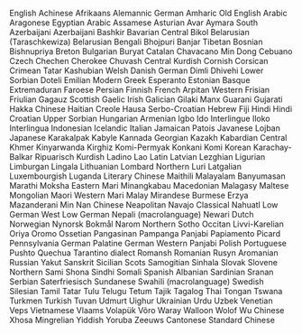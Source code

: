 English
Achinese
Afrikaans
Alemannic German
Amharic
Old English 
Arabic
Aragonese
Egyptian Arabic
Assamese
Asturian
Avar
Aymara
South Azerbaijani
Azerbaijani
Bashkir
Bavarian
Central Bikol
Belarusian (Taraschkewiza)
Belarusian
Bengali
Bhojpuri
Banjar
Tibetan
Bosnian
Bishnupriya
Breton
Bulgarian
Buryat
Catalan
Chavacano
Min Dong
Cebuano
Czech
Chechen
Cherokee
Chuvash
Central Kurdish
Cornish
Corsican
Crimean Tatar
Kashubian
Welsh
Danish
German
Dimli
Dhivehi
Lower Sorbian
Doteli
Emilian
Modern Greek
Esperanto
Estonian
Basque
Extremaduran
Faroese
Persian
Finnish
French
Arpitan
Western Frisian
Friulian
Gagauz
Scottish Gaelic
Irish
Galician
Gilaki
Manx
Guarani
Gujarati
Hakka Chinese
Haitian Creole
Hausa
Serbo-Croatian
Hebrew
Fiji Hindi
Hindi
Croatian
Upper Sorbian
Hungarian
Armenian
Igbo
Ido
Interlingue
Iloko
Interlingua
Indonesian
Icelandic
Italian
Jamaican Patois
Javanese
Lojban
Japanese
Karakalpak
Kabyle
Kannada
Georgian
Kazakh
Kabardian
Central Khmer
Kinyarwanda
Kirghiz
Komi-Permyak
Konkani
Komi
Korean
Karachay-Balkar
Ripuarisch
Kurdish
Ladino
Lao
Latin
Latvian
Lezghian
Ligurian
Limburgan
Lingala
Lithuanian
Lombard
Northern Luri
Latgalian
Luxembourgish
Luganda
Literary Chinese
Maithili
Malayalam
Banyumasan
Marathi
Moksha
Eastern Mari
Minangkabau
Macedonian
Malagasy
Maltese
Mongolian
Maori
Western Mari
Malay
Mirandese
Burmese
Erzya
Mazanderani
Min Nan Chinese
Neapolitan
Navajo
Classical Nahuatl
Low German
West Low German
Nepali (macrolanguage)
Newari
Dutch
Norwegian Nynorsk
Bokmål
Narom
Northern Sotho
Occitan
Livvi-Karelian
Oriya
Oromo
Ossetian
Pangasinan
Pampanga
Panjabi
Papiamento
Picard
Pennsylvania German
Palatine German
Western Panjabi
Polish
Portuguese
Pushto
Quechua
Tarantino dialect
Romansh
Romanian
Rusyn
Aromanian
Russian
Yakut
Sanskrit
Sicilian
Scots
Samogitian
Sinhala
Slovak
Slovene
Northern Sami
Shona
Sindhi
Somali
Spanish
Albanian
Sardinian
Sranan
Serbian
Saterfriesisch
Sundanese
Swahili (macrolanguage)
Swedish
Silesian
Tamil
Tatar
Tulu
Telugu
Tetum
Tajik
Tagalog
Thai
Tongan
Tswana
Turkmen
Turkish
Tuvan
Udmurt
Uighur
Ukrainian
Urdu
Uzbek
Venetian
Veps
Vietnamese
Vlaams
Volapük
Võro
Waray
Walloon
Wolof
Wu Chinese
Xhosa
Mingrelian
Yiddish
Yoruba
Zeeuws
Cantonese
Standard Chinese
